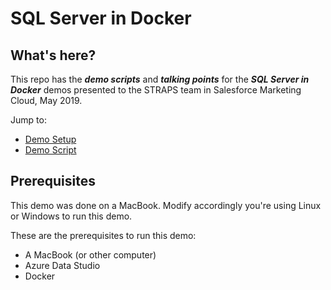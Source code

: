# SQL Server in Docker

## What's here?

This repo has the ***demo scripts*** and ***talking points*** for the ***SQL Server in Docker*** demos presented to the STRAPS team in Salesforce Marketing Cloud, May 2019.

Jump to:
- [Demo Setup](https://github.com/sanagama/sqldemo-docker/blob/master/demo-setup.md)
- [Demo Script](https://github.com/sanagama/sqldemo-docker/blob/master/demo-script.md)

## Prerequisites

This demo was done on a MacBook. Modify accordingly you're using Linux or Windows to run this demo.

These are the prerequisites to run this demo:
- A MacBook (or other computer)
- Azure Data Studio
- Docker
